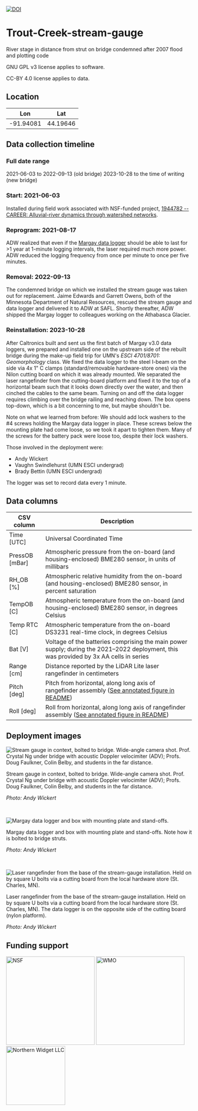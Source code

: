 [![DOI](https://zenodo.org/badge/549840719.svg)](https://zenodo.org/badge/latestdoi/549840719)

# Trout-Creek-stream-gauge
River stage in distance from strut on bridge condemned after 2007 flood and plotting code

GNU GPL v3 license applies to software.

CC-BY 4.0 license applies to data.

## Location

**Lon**|**Lat**
-----|-----
-91.94081|44.19646

## Data collection timeline

### Full date range

2021-06-03 to 2022-09-13 (old bridge)
2023-10-28 to the time of writing (new bridge)

### Start: 2021-06-03

Installed during field work associated with NSF-funded project, [1944782 -- CAREER: Alluvial-river dynamics through watershed networks](https://www.nsf.gov/awardsearch/showAward?AWD_ID=1944782).

### Reprogram: 2021-08-17

ADW realized that even if the [Margay data logger](github.com/NorthernWidget/Project-Margay) should be able to last for >1 year at 1-minute logging intervals, the laser required much more power. ADW reduced the logging frequency from once per minute to once per five minutes.

### Removal: 2022-09-13

The condemned bridge on which we installed the stream gauge was taken out for replacement. Jaime Edwards and Garrett Owens, both of the Minnesota Department of Natural Resources, rescued the stream gauge and data logger and delivered it to ADW at SAFL. Shortly thereafter, ADW shipped the Margay logger to colleagues working on the Athabasca Glacier.

### Reinstallation: 2023-10-28

After Caltronics built and sent us the first batch of Margay v3.0 data loggers, we prepared and installed one on the upstream side of the rebuilt bridge during the make-up field trip for UMN's *ESCI 4701/8701: Geomorphology* class. We fixed the data logger to the steel I-beam on the side via 4x 1" C clamps (standard/removable hardware-store ones) via the Nilon cutting board on which it was already mounted. We separated the laser rangefinder from the cutting-board platform and fixed it to the top of a horizontal beam such that it looks down directly over the water, and then cinched the cables to the same beam. Turning on and off the data logger requires climbing over the bridge railing and reaching down. The box opens top-down, which is a bit concerning to me, but maybe shouldn't be.

Note on what we learned from before: We should add lock washers to the #4 screws holding the Margay data logger in place. These screws below the mounting plate had come loose, so we took it apart to tighten them. Many of the screws for the battery pack were loose too, despite their lock washers.

Those involved in the deployment were:
* Andy Wickert
* Vaughn Swindlehurst (UMN ESCI undergrad)
* Brady Bettin (UMN ESCI undergrad)

The logger was set to record data every 1 minute.

## Data columns

**CSV column**|**Description**
-----|-----
Time [UTC]|Universal Coordinated Time
PressOB [mBar]|Atmospheric pressure from the on-board (and housing-enclosed) BME280 sensor, in units of millibars
RH\_OB [%]|Atmospheric relative humidity from the on-board (and housing-enclosed) BME280 sensor, in percent saturation
TempOB [C]|Atmospheric temperature from the on-board (and housing-enclosed) BME280 sensor, in degrees Celsius
Temp RTC [C]|Atmospheric temperature from the on-board DS3231 real-time clock, in degrees Celsius
Bat [V]|Voltage of the batteries comprising the main power supply; during the 2021–2022 deployment, this was provided by 3x AA cells in series
Range [cm]|Distance reported by the LiDAR Lite laser rangefinder in centimeters
Pitch [deg]|Pitch from horizontal, along long axis of rangefinder assembly ([See annotated figure in README](https://github.com/NorthernWidget-Skunkworks/Project-Symbiont-LiDAR))
Roll [deg]|Roll from horizontal, along long axis of rangefinder assembly ([See annotated figure in README](https://github.com/NorthernWidget-Skunkworks/Project-Symbiont-LiDAR))

## Deployment images

![Stream gauge in context, bolted to bridge. Wide-angle camera shot. Prof. Crystal Ng under bridge with acoustic Doppler velocimiter (ADV); Profs. Doug Faulkner, Colin Belby, and students in the far distance.](images/DSC_2517_BridgeWideAngle.JPG)

Stream gauge in context, bolted to bridge. Wide-angle camera shot. Prof. Crystal Ng under bridge with acoustic Doppler velocimiter (ADV); Profs. Doug Faulkner, Colin Belby, and students in the far distance.

*Photo: Andy Wickert*

<br/>

![Margay data logger and box with mounting plate and stand-offs.](images/DSC_3278_TroutGaugeLoggerTopOpen.JPG)

Margay data logger and box with mounting plate and stand-offs. Note how it is bolted to bridge struts.

*Photo: Andy Wickert*

<br/>

![Laser rangefinder from the base of the stream-gauge installation. Held on by square U bolts via a cutting board from the local hardware store (St. Charles, MN).](images/DSC_2522_TroutGaugeBottomLiDARLite.JPG)

Laser rangefinder from the base of the stream-gauge installation. Held on by square U bolts via a cutting board from the local hardware store (St. Charles, MN). The data logger is on the opposite side of the cutting board (nylon platform).

*Photo: Andy Wickert*

## Funding support

<img src="https://www.nsf.gov/news/mmg/media/images/nsf_logo_f_ba321daf-8607-41d7-94bc-1db6039d7893.jpg" alt="NSF" width="240px">

<img src="https://ane4bf-datap1.s3-eu-west-1.amazonaws.com/wmocms/s3fs-public/styles/featured_media_detail/public/advanced_page/featured_media/wmologo2016_fulltext_horizontal_rgb_en-2.jpg?C4guHHfFZ0Uv029Eo5AvJLFg6nMR47hI&itok=NVNNIT7H" alt="WMO" width="240px">

<img src="https://northernwidget.com/assets/images/NWseal_600px.png" alt="Northern Widget LLC" width="160px">
